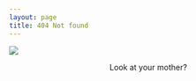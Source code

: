 ```yaml
---
layout: page
title: 404 Not found
---
```


![](https://2no.co/1OCKP.png)
<center>Look at your mother?</center>   
